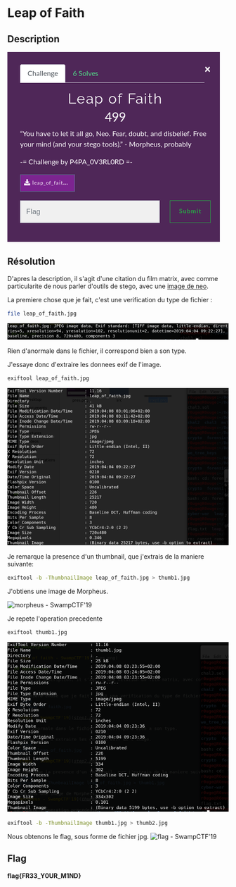 # Leap of Faith

## Description

![leap_of_faith - SwampCTF'19](pres.png)

## Résolution

D'apres la description, il s'agit d'une citation du film matrix, avec comme particularite de nous parler d'outils de stego, avec une [image de neo](/src/leap_of_faith.jpeg).

La premiere chose que je fait, c'est une verification du type de fichier :
```bash
file leap_of_faith.jpg
```
![step1 - SwampCTF'19](step1.png)

Rien d'anormale dans le fichier, il correspond bien a son type.

J'essaye donc d'extraire les donnees exif de l'image.
```bash
exiftool leap_of_faith.jpg
```
![step2 - SwampCTF'19](step2.png)

Je remarque la presence d'un thumbnail, que j'extrais de la maniere suivante:
```bash
exiftool -b -ThumbnailImage leap_of_faith.jpg > thumb1.jpg
```
J'obtiens une image de Morpheus.

![morpheus - SwampCTF'19](src/thumb1.png)

Je repete l'operation precedente
```bash
exiftool thumb1.jpg
```
![step3 - SwampCTF'19](step3.png)

```bash
exiftool -b -ThumbnailImage thumb1.jpg > thumb2.jpg
```
Nous obtenons le flag, sous forme de fichier jpg.
![flag - SwampCTF'19](src/thumb2.png)

## Flag

**flag{FR33_Y0UR_M1ND}**

